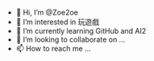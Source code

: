 - 👋 Hi, I’m @Zoe2oe
- 👀 I’m interested in 玩遊戲
- 🌱 I’m currently learning GitHub and AI2
- 💞️ I’m looking to collaborate on ...
- 📫 How to reach me ...

<!---
Zoe2oe/Zoe2oe is a ✨ special ✨ repository because its `README.md` (this file) appears on your GitHub profile.
You can click the Preview link to take a look at your changes.
--->
